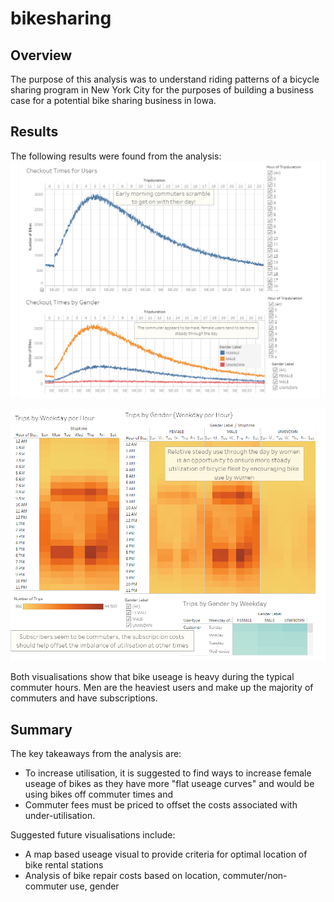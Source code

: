 # bikesharing
## Overview
The purpose of this analysis was to understand riding patterns of a bicycle sharing program in New York City for the purposes of building a business case for a potential bike sharing business in Iowa.

## Results
The following results were found from the analysis:
![Story1](/Resources/Story1.PNG)

![Story2](/Resources/Story2.PNG)

Both visualisations show that bike useage is heavy during the typical commuter hours.  Men are the heaviest users and make up the majority of commuters and have subscriptions.

## Summary
The key takeaways from the analysis are:
- To increase utilisation, it is suggested to find ways to increase female useage of bikes as they have more "flat useage curves" and would be using bikes off commuter times and 
- Commuter fees must be priced to offset the costs associated with under-utilisation.

Suggested future visualisations include:
- A map based useage visual to provide criteria for optimal location of bike rental stations
- Analysis of bike repair costs based on location, commuter/non-commuter use, gender


